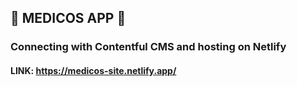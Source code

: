 ## 🚀 MEDICOS APP 🚀

### Connecting with Contentful CMS and hosting on Netlify

#### LINK: https://medicos-site.netlify.app/
